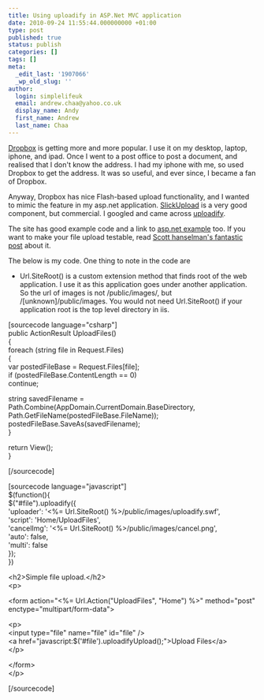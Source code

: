 ```yaml
---
title: Using uploadify in ASP.Net MVC application
date: 2010-09-24 11:55:44.000000000 +01:00
type: post
published: true
status: publish
categories: []
tags: []
meta:
  _edit_last: '1907066'
  _wp_old_slug: ''
author:
  login: simplelifeuk
  email: andrew.chaa@yahoo.co.uk
  display_name: Andy
  first_name: Andrew
  last_name: Chaa
---
```

<p><a href="http://www.dropbox.com">Dropbox</a> is getting more and more popular. I use it on my desktop, laptop, iphone, and ipad. Once I went to a post office to post a document, and realised that I don't know the address. I had my iphone with me, so used Dropbox to get the address. It was so useful, and ever since, I became a fan of Dropbox.</p>
<p>Anyway, Dropbox has nice Flash-based upload functionality, and I wanted to mimic the feature in my asp.net application. <a href="http://krystalware.com/Products/SlickUpload/">SlickUpload</a> is a very good component, but commercial. I googled and came across <a href="http://www.uploadify.com/">uploadify</a>.</p>
<p>The site has good example code and a link to <a href="http://casonclagg.com/articles/6/video-tutorial-uploadify-asp-net-c-sharp.aspx">asp.net example</a> too. If you want to make your file upload testable, read <a href="http://www.hanselman.com/blog/ABackToBasicsCaseStudyImplementingHTTPFileUploadWithASPNETMVCIncludingTestsAndMocks.aspx">Scott hanselman's fantastic post</a> about it.</p>
<p>The below is my code. One thing to note in the code are</p>
<ul>
<li>Url.SiteRoot() is a custom extension method that finds root of the web application. I use it as this application goes under another application. So the url of images is not /public/images/, but /[unknown]/public/images. You would not need Url.SiteRoot() if your application root is the top level directory in iis.</li>
</ul>
<p>[sourcecode language="csharp"]<br />
public ActionResult UploadFiles()<br />
{<br />
    foreach (string file in Request.Files)<br />
    {<br />
        var postedFileBase = Request.Files[file];<br />
        if (postedFileBase.ContentLength == 0)<br />
            continue;</p>
<p>        string savedFilename = Path.Combine(AppDomain.CurrentDomain.BaseDirectory,<br />
                                            Path.GetFileName(postedFileBase.FileName));<br />
        postedFileBase.SaveAs(savedFilename);<br />
    }</p>
<p>    return View();<br />
}</p>
<p>[/sourcecode]</p>
<p>[sourcecode language="javascript"]<br />
$(function(){<br />
    $(&quot;#file&quot;).uploadify({<br />
        'uploader': '&lt;%= Url.SiteRoot() %&gt;/public/images/uploadify.swf',<br />
        'script': 'Home/UploadFiles',<br />
        'cancelImg': '&lt;%= Url.SiteRoot() %&gt;/public/images/cancel.png',<br />
        'auto': false,<br />
        'multi': false<br />
    });<br />
})</p>
<p>&lt;h2&gt;Simple file upload.&lt;/h2&gt;<br />
&lt;p&gt;</p>
<p>    &lt;form action=&quot;&lt;%= Url.Action(&quot;UploadFiles&quot;, &quot;Home&quot;) %&gt;&quot; method=&quot;post&quot; enctype=&quot;multipart/form-data&quot;&gt;</p>
<p>        &lt;p&gt;<br />
        &lt;input type=&quot;file&quot; name=&quot;file&quot; id=&quot;file&quot; /&gt;<br />
        &lt;a href=&quot;javascript:$('#file').uploadifyUpload();&quot;&gt;Upload Files&lt;/a&gt;<br />
        &lt;/p&gt;</p>
<p>    &lt;/form&gt;<br />
&lt;/p&gt;</p>
<p>[/sourcecode]</p>

